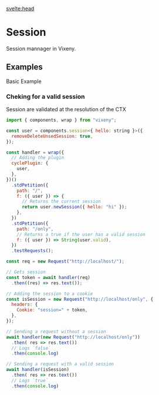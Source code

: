 <script>

</script>

<svelte:head>

<script src='/prism.mjs' defer></script>
<title>Session plugin - Vixeny</title>
  <meta name="description" content="Using Session in Vixeny"/>
  <meta name="keywords" content="Session, web development, Vixeny framework, FP, functional programming, plugin"/>
</svelte:head>

# Session

Session mannager in Vixeny.


## Examples

Basic Example

### Cheking for a valid session

Session are validated at the resolution of the CTX

```js
import { components, wrap } from "vixeny";

const user = components.session<{ hello: string }>({
  removeDeleteUnsedSession: true,
});

const handler = wrap({
  // Adding the plugin
  cyclePlugin: {
    user,
  },
})()
  .stdPetition({
    path: "/",
    f: ({ user }) => {
      // Returns the current session
      return user.newSession({ hello: "hi" });
    },
  })
  .stdPetition({
    path: "/only",
    // Returns a true if the user has a valid session
    f: ({ user }) => String(user.valid),
  })
  .testRequests();

const req = new Request("http://localhost/");

// Gets session
const token = await handler(req)
  .then((res) => res.text());

// Adding the session to a cookie
const isSession = new Request("http://localhost/only", {
  headers: {
    Cookie: "session=" + token,
  },
});

// Sending a request without a session
await handler(new Request("http://localhost/only"))
  .then( res => res.text())
  // Logs `false`
  .then(console.log)

// Sending a request with a valid session
await handler(isSession)
  .then( res => res.text())
  // Logs `true`
  .then(console.log)
```


